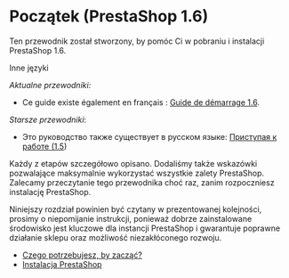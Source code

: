 # Początek (PrestaShop 1.6)

Ten przewodnik został stworzony, by pomóc Ci w pobraniu i instalacji PrestaShop 1.6.

Inne języki

_Aktualne przewodniki:_

* Ce guide existe également en français : [Guide de démarrage 1.6](http://doc.prestashop.com/pages/viewpage.action?pageId=23069370).

_Starsze przewodniki_:

* Это руководство также существует в русском языке:  [Приступая к работе (1.5](http://doc.prestashop.com/pages/viewpage.action?pageId=18481348))

Każdy z etapów szczegółowo opisano. Dodaliśmy także wskazówki pozwalające maksymalnie wykorzystać wszystkie zalety PrestaShop. Zalecamy przeczytanie tego przewodnika choć raz, zanim rozpoczniesz instalację PrestaShop.

Niniejszy rozdział powinien być czytany w prezentowanej kolejności, prosimy o niepomijanie instrukcji, ponieważ dobrze zainstalowane środowisko jest kluczowe dla instancji PrestaShop i gwarantuje poprawne działanie sklepu oraz możliwość niezakłóconego rozwoju.

* [Czego potrzebujesz, by zacząć?](czego-potrzebujesz-by-zaczac.md)
* [Instalacja PrestaShop](instalacja-prestashop.md)
